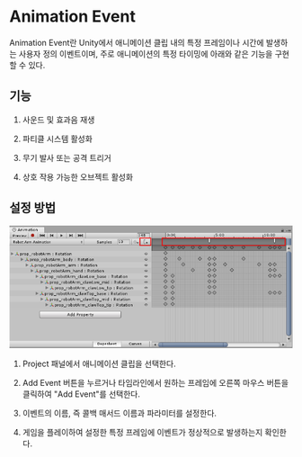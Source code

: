 # Animation Event

Animation Event란 Unity에서 애니메이션 클립 내의 특정 프레임이나 시간에 발생하는 사용자 정의 이벤트이며, 주로 애니메이션의 특정 타이밍에 아래와 같은 기능을 구현할 수 있다.

## 기능

1. 사운드 및 효과음 재생
        
2. 파티클 시스템 활성화

3. 무기 발사 또는 공격 트리거

4. 상호 작용 가능한 오브젝트 활성화

## 설정 방법

<img src="../Images/AnimationEditorEventLine.png">

1. Project 패널에서 애니메이션 클립을 선택한다.

2. Add Event 버튼을 누르거나 타임라인에서 원하는 프레임에 오른쪽 마우스 버튼을 클릭하여 "Add Event"를 선택한다.

3. 이벤트의 이름, 즉 콜백 매서드 이름과 파라미터를 설정한다.

4. 게임을 플레이하여 설정한 특정 프레임에 이벤트가 정상적으로 발생하는지 확인한다.

